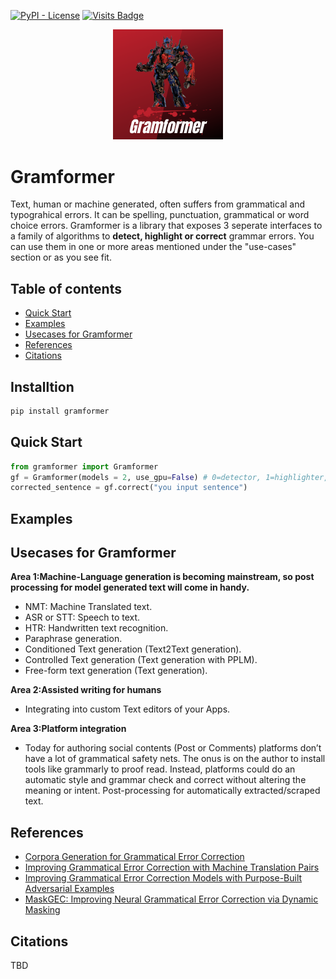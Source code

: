 [![PyPI - License](https://img.shields.io/hexpm/l/plug)](https://github.com/PrithivirajDamodaran/Parrot/blob/main/LICENSE)
[![Visits Badge](https://badges.pufler.dev/visits/PrithivirajDamodaran/Parrot_Paraphraser)](https://badges.pufler.dev)

<p align="center">
    <img src="images/GLogo.png" width="35%" height="35%"/>
</p>

# Gramformer
Text, human or machine generated, often suffers from grammatical and typograhical errors. It can be spelling, punctuation, grammatical or word choice errors. Gramformer is a library that exposes 3 seperate interfaces to a family of algorithms to **detect, highlight or correct** grammar errors. You can use them in one or more areas mentioned under the "use-cases" section or as you see fit.

## Table of contents
- [Quick Start](#quick-start)
- [Examples](#examples)
- [Usecases for Gramformer](#usecases-for-gramformer)
- [References](#references)
- [Citations](#citations)

## Installtion
```python
pip install gramformer
```
## Quick Start
```python
from gramformer import Gramformer
gf = Gramformer(models = 2, use_gpu=False) # 0=detector, 1=highlighter, 2=corrector, 3=all 
corrected_sentence = gf.correct("you input sentence")
```

## Examples

## Usecases for Gramformer

**Area 1:Machine-Language generation is becoming mainstream, so post processing for model generated text will come in handy.**

<ul>
    <li>NMT: Machine Translated text.</li>
    <li>ASR or STT: Speech to text.</li>
    <li>HTR: Handwritten text recognition.</li>
    <li>Paraphrase generation.</li>
    <li>Conditioned Text generation (Text2Text generation).</li>
    <li>Controlled Text generation (Text generation with PPLM).</li>
    <li>Free-form text generation (Text generation).</li>
</ul>
    
**Area 2:Assisted writing for humans**
<ul>
    <li>Integrating into custom Text editors of your Apps.</li>
</ul>    

**Area 3:Platform integration**
<ul>
<li>Today for authoring social contents (Post or Comments) platforms don’t have a lot of grammatical safety nets. The onus is on the author to install tools like grammarly to proof read. Instead, platforms could do an automatic style and grammar check and correct without altering the meaning or intent.
    Post-processing for automatically extracted/scraped text.</li>
</ul>    


## References

- [Corpora Generation for Grammatical Error Correction](https://www.aclweb.org/anthology/N19-1333.pdf)
- [Improving Grammatical Error Correction with Machine Translation Pairs](https://www.aclweb.org/anthology/2020.findings-emnlp.30.pdf)
- [Improving Grammatical Error Correction Models with Purpose-Built Adversarial Examples](https://www.aclweb.org/anthology/2020.emnlp-main.228.pdf) 
- [MaskGEC: Improving Neural Grammatical Error Correction via Dynamic Masking](https://aaai.org/ojs/index.php/AAAI/article/view/5476#:~:text=By%20adding%20random%20masks%20to,correction%20model%20without%20additional%20data.) 

## Citations
TBD


